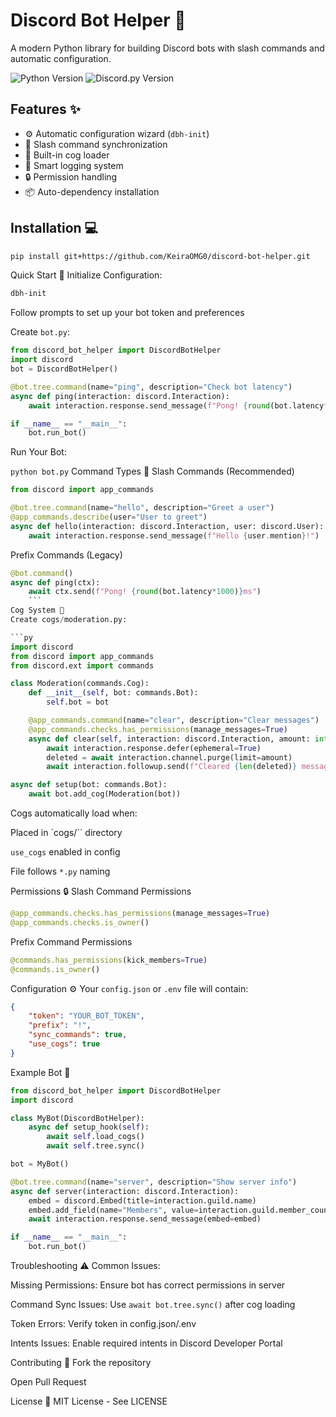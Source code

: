 
# Discord Bot Helper 🤖

A modern Python library for building Discord bots with slash commands and automatic configuration.

![Python Version](https://img.shields.io/badge/python-3.8+-blue)
![Discord.py Version](https://img.shields.io/badge/discord.py-2.3+-blue)

## Features ✨
- ⚙️ Automatic configuration wizard (`dbh-init`)
- 🔄 Slash command synchronization
- 🧩 Built-in cog loader
- 📝 Smart logging system
- 🔒 Permission handling
- 📦 Auto-dependency installation

## Installation 💻
```bash
pip install git+https://github.com/KeiraOMG0/discord-bot-helper.git
```
Quick Start 🚀
Initialize Configuration:

```bash
dbh-init
```
Follow prompts to set up your bot token and preferences

Create `bot.py`:

```py
from discord_bot_helper import DiscordBotHelper
import discord
bot = DiscordBotHelper()

@bot.tree.command(name="ping", description="Check bot latency")
async def ping(interaction: discord.Interaction):
    await interaction.response.send_message(f"Pong! {round(bot.latency*1000)}ms")

if __name__ == "__main__":
    bot.run_bot()
```
Run Your Bot:

`python bot.py`
Command Types 📜
Slash Commands (Recommended)
```py
from discord import app_commands

@bot.tree.command(name="hello", description="Greet a user")
@app_commands.describe(user="User to greet")
async def hello(interaction: discord.Interaction, user: discord.User):
    await interaction.response.send_message(f"Hello {user.mention}!")
```
Prefix Commands (Legacy)

```py
@bot.command()
async def ping(ctx):
    await ctx.send(f"Pong! {round(bot.latency*1000)}ms")
    ```
Cog System 🧩
Create cogs/moderation.py:

```py
import discord
from discord import app_commands
from discord.ext import commands

class Moderation(commands.Cog):
    def __init__(self, bot: commands.Bot):
        self.bot = bot

    @app_commands.command(name="clear", description="Clear messages")
    @app_commands.checks.has_permissions(manage_messages=True)
    async def clear(self, interaction: discord.Interaction, amount: int):
        await interaction.response.defer(ephemeral=True)
        deleted = await interaction.channel.purge(limit=amount)
        await interaction.followup.send(f"Cleared {len(deleted)} messages", ephemeral=True)

async def setup(bot: commands.Bot):
    await bot.add_cog(Moderation(bot))
```

Cogs automatically load when:

Placed in `cogs/`` directory

`use_cogs` enabled in config

File follows `*.py` naming

Permissions 🔒
Slash Command Permissions
```py
@app_commands.checks.has_permissions(manage_messages=True)
@app_commands.checks.is_owner()
```
Prefix Command Permissions
```py
@commands.has_permissions(kick_members=True)
@commands.is_owner()
```
Configuration ⚙️
Your `config.json` or `.env` file will contain:

```json
{
    "token": "YOUR_BOT_TOKEN",
    "prefix": "!",
    "sync_commands": true,
    "use_cogs": true
}
```
Example Bot 🌟

```python
from discord_bot_helper import DiscordBotHelper
import discord

class MyBot(DiscordBotHelper):
    async def setup_hook(self):
        await self.load_cogs()
        await self.tree.sync()

bot = MyBot()

@bot.tree.command(name="server", description="Show server info")
async def server(interaction: discord.Interaction):
    embed = discord.Embed(title=interaction.guild.name)
    embed.add_field(name="Members", value=interaction.guild.member_count)
    await interaction.response.send_message(embed=embed)

if __name__ == "__main__":
    bot.run_bot()
```    
Troubleshooting ⚠️
Common Issues:

Missing Permissions: Ensure bot has correct permissions in server

Command Sync Issues: Use `await bot.tree.sync()` after cog loading

Token Errors: Verify token in config.json/.env

Intents Issues: Enable required intents in Discord Developer Portal

Contributing 🤝
Fork the repository

Open Pull Request

License 📄
MIT License - See LICENSE
